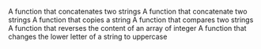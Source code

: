 A function that concatenates two strings
A function that concatenate two strings
A function that copies a string
A function that compares two strings
A function that reverses the content of an array of integer
A function that changes the lower letter of a string to uppercase
